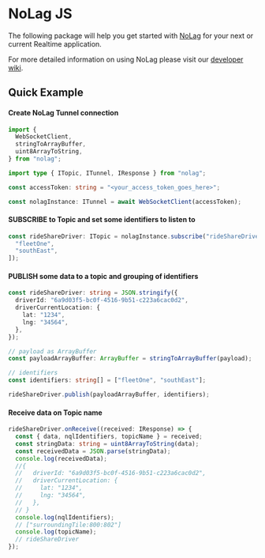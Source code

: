 # NoLag JS

The following package will help you get started with [NoLag](https://nolag.app/JavaScript) for your next or current Realtime application.

For more detailed information on using NoLag please visit our [developer wiki](https://developer.nolag.app/#introduction).

## Quick Example

#### Create NoLag Tunnel connection
```typescript
import {
  WebSocketClient,
  stringToArrayBuffer,
  uint8ArrayToString,
} from "nolag";

import type { ITopic, ITunnel, IResponse } from "nolag";

const accessToken: string = "<your_access_token_goes_here>";

const nolagInstance: ITunnel = await WebSocketClient(accessToken);
```

#### SUBSCRIBE to Topic and set some identifiers to listen to
```typescript
const rideShareDriver: ITopic = nolagInstance.subscribe("rideShareDriver", [
  "fleetOne",
  "southEast",
]);
```

#### PUBLISH some data to a topic and grouping of identifiers
```typescript
const rideShareDriver: string = JSON.stringify({
  driverId: "6a9d03f5-bc0f-4516-9b51-c223a6cac0d2",
  driverCurrentLocation: {
    lat: "1234",
    lng: "34564",
  },
});

// payload as ArrayBuffer
const payloadArrayBuffer: ArrayBuffer = stringToArrayBuffer(payload);

// identifiers
const identifiers: string[] = ["fleetOne", "southEast"];

rideShareDriver.publish(payloadArrayBuffer, identifiers);
```

#### Receive data on Topic name
```typescript
rideShareDriver.onReceive((received: IResponse) => {
  const { data, nqlIdentifiers, topicName } = received;
  const stringData: string = uint8ArrayToString(data);
  const receivedData = JSON.parse(stringData);
  console.log(receivedData);
  //{
  //   driverId: "6a9d03f5-bc0f-4516-9b51-c223a6cac0d2",
  //   driverCurrentLocation: {
  //     lat: "1234",
  //     lng: "34564",
  //   },
  // }
  console.log(nqlIdentifiers);
  // ["surroundingTile:800:802"]
  console.log(topicName);
  // rideShareDriver
});

```